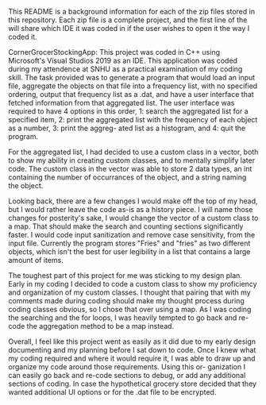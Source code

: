 This README is a background information for each of the zip files stored in this repository.
Each zip file is a complete project, and the first line of the will share which IDE it was coded
in if the user wishes to open it the way I coded it.

CornerGrocerStockingApp:
This project was coded in C++ using Microsoft's Visual Studios 2019 as an IDE. This application
was coded during my attendence at SNHU as a practical examination of my coding skill. The task
provided was to generate a program that would load an input file, aggregate the objects on that
file into a frequency list, with no specified ordering, output that frequency list as a .dat,
and have a user interface that fetched information from that aggregated list. The user interface
was required to have 4 options in this order, 1: search the aggregated list for a specified item,
2: print the aggregated list with the frequency of each object as a number, 3: print the aggreg-
ated list as a histogram, and 4: quit the program.

For the aggregated list, I had decided to use a custom class in a vector, both to show my ability
in creating custom classes, and to mentally simplify later code. The custom class in the vector
was able to store 2 data types, an int containing the number of occurrances of the object, and a
string naming the object.

Looking back, there are a few changes I would make off the top of my head, but I would rather
leave the code as-is as a history piece. I will name those changes for posterity's sake, I
would change the vector of a custom class to a map. That should make the search and counting
sections significantly faster. I would code input sanitization and remove case sensitivity, from
the input file. Currently the program stores "Fries" and "fries" as two different objects, which
isn't the best for user legibility in a list that contains a large amount of items.

The toughest part of this project for me was sticking to my design plan. Early in my coding I
decided to code a custom class to show my proficiency and organization of my custom classes.
I thought that pairing that with my comments made during coding should make my thought process
during coding classes obvious, so I chose that over using a map. As I was coding the searching
and the for loops, I was heavily tempted to go back and re-code the aggregation method to be a
map instead.

Overall, I feel like this project went as easily as it did due to my early design documenting
and my planning before I sat down to code. Once I knew what my coding required and where it would
require it, I was able to draw up and organize my code around those requirements. Using this or-
ganization I can easily go back and re-code sections to debug, or add any additional sections
of coding. In case the hypothetical grocery store decided that they wanted additional UI options
or for the .dat file to be encrypted.
